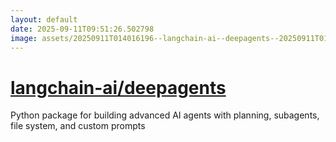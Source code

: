 ```yaml
---
layout: default
date: 2025-09-11T09:51:26.502798
image: assets/20250911T014016196--langchain-ai--deepagents--20250911T014506119--cropped.png
---
```


# [langchain-ai/deepagents](https://github.com/langchain-ai/deepagents)

Python package for building advanced AI agents with planning, subagents, file system, and custom prompts
